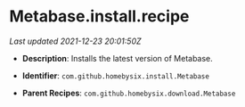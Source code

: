 # Metabase.install.recipe

_Last updated 2021-12-23 20:01:50Z_

- **Description**: Installs the latest version of Metabase.

- **Identifier**: `com.github.homebysix.install.Metabase`

- **Parent Recipes**: `com.github.homebysix.download.Metabase`
